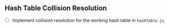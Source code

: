 ## Hash Table Collision Resolution
* [ ] Implement collision resolution for the working hash table in `hashTable.js`
